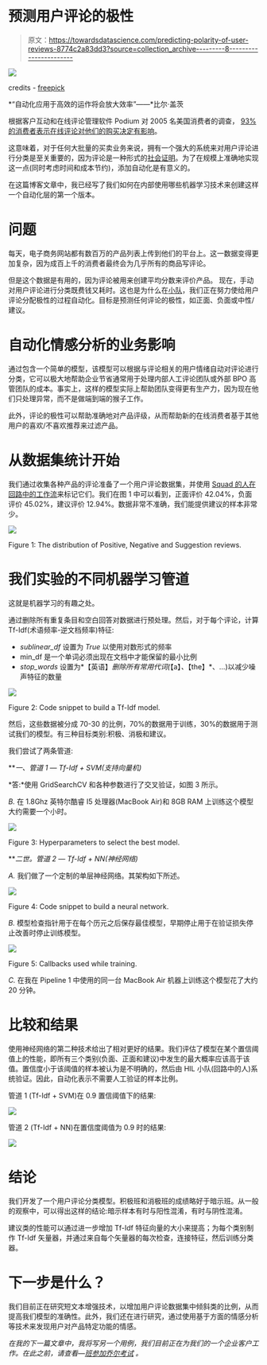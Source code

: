 # 预测用户评论的极性

> 原文：<https://towardsdatascience.com/predicting-polarity-of-user-reviews-8774c2a83dd3?source=collection_archive---------8----------------------->

![](img/876a6568836baa5b166c54e5afb1af24.png)

credits - [freepick](https://www.freepik.com/free-vector/positive-and-negative-rating-design_1064362.htm)

*“自动化应用于高效的运作将会放大效率”——*比尔·盖茨

根据客户互动和在线评论管理软件 Podium 对 2005 名美国消费者的调查， [93%的消费者表示在线评论对他们的购买决定有影响](http://learn.podium.com/rs/841-BRM-380/images/Podium-2017-State-of-Online-Reviews.pdf?mkt_tok=eyJpIjoiTUdRM04ySTBOR1ZqTURNNSIsInQiOiJVTktEOXNtTXlpZGFhM29YQUFyNXJZWXpNRGhLTUpYVk5nSWdcL0RPMmcwcWdjaFRlazRiMlU5ZDlcL01DMVJBNVdLVHNLYUs0eEM5Uko1dkRCdVZoRHFVbzNDMjNUdTlBT1pCT2t6cHpma3ZTUWNNSnlab3RNblhUTW5Uem5PdWk0In0%3D)。

这意味着，对于任何大批量的买卖业务来说，拥有一个强大的系统来对用户评论进行分类是至关重要的，因为评论是一种形式的[社会证明](https://en.wikipedia.org/wiki/Social_proof)。为了在规模上准确地实现这一点(同时考虑时间和成本节约)，添加自动化是有意义的。

在这篇博客文章中，我已经写了我们如何在内部使用哪些机器学习技术来创建这样一个自动化层的第一个版本。

# **问题**

每天，电子商务网站都有数百万的产品列表上传到他们的平台上。这一数据变得更加复杂，因为成百上千的消费者最终会为几乎所有的商品写评论。

但是这个数据是有用的，因为评论被用来创建平均分数来评价产品。
现在，手动对用户评论进行分类既费钱又耗时。这也是为什么在[小队](https://www.squadplatform.com)，我们正在努力使给用户评论分配极性的过程自动化。目标是预测任何评论的极性，如正面、负面或中性/建议。

# **自动化情感分析的业务影响**

通过包含一个简单的模型，该模型可以根据与评论相关的用户情绪自动对评论进行分类，它可以极大地帮助企业节省通常用于处理内部人工评论团队或外部 BPO 高管团队的成本。事实上，这样的模型实际上帮助团队变得更有生产力，因为现在他们只处理异常，而不是做端到端的猴子工作。

此外，评论的极性可以帮助准确地对产品评级，从而帮助新的在线消费者基于其他用户的喜欢/不喜欢推荐来过滤产品。

# **从数据集统计开始**

我们通过收集各种产品的评论准备了一个用户评论数据集，并使用 [Squad 的人在回路中的工作流](https://www.squadplatform.com/)来标记它们。我们在图 1 中可以看到，正面评价 42.04%，负面评价 45.02%，建议评价 12.94%。数据非常不准确，我们能提供建议的样本非常少。

![](img/068f8f0730a8e90764974ddc3c33fca3.png)

Figure 1: The distribution of Positive, Negative and Suggestion reviews.

# **我们实验的不同机器学习管道**

这就是机器学习的有趣之处。

通过删除所有重复条目和空白回答对数据进行预处理。然后，对于每个评论，计算 Tf-Idf(术语频率-逆文档频率)特征:

*   *sublinear_df* 设置为 *True* 以使用对数形式的频率
*   min_df 是一个单词必须出现在文档中才能保留的最小比例
*   *stop_words* 设置为*【英语】*删除所有常用代词(*【a】*、*【the】*、…)以减少噪声特征的数量

![](img/52746b9d580b0e7fafc4b064c15f52ec.png)

Figure 2: Code snippet to build a Tf-Idf model.

然后，这些数据被分成 70-30 的比例，70%的数据用于训练，30%的数据用于测试我们的模型。有三种目标类别:积极、消极和建议。

我们尝试了两条管道:

***一、*管道 1 — Tf-Idf + SVM(支持向量机)**

*答:*使用 GridSearchCV 和各种参数进行了交叉验证，如图 3 所示。

*B.* 在 1.8Ghz 英特尔酷睿 I5 处理器(MacBook Air)和 8GB RAM 上训练这个模型大约需要一个小时。

![](img/1474247a802530fd0a90fee18c760529.png)

Figure 3: Hyperparameters to select the best model.

***二世。*管道 2 — Tf-Idf + NN(神经网络)**

*A.* 我们做了一个定制的单层神经网络。其架构如下所述。

![](img/ce45b0385e654be6cad4eabceb63fb1b.png)

Figure 4: Code snippet to build a neural network.

*B.* 模型检查指针用于在每个历元之后保存最佳模型，早期停止用于在验证损失停止改善时停止训练模型。

![](img/b18ce7f127981bbec97386dca9ca9f86.png)

Figure 5: Callbacks used while training.

*C.* 在我在 Pipeline 1 中使用的同一台 MacBook Air 机器上训练这个模型花了大约 20 分钟。

# **比较和结果**

使用神经网络的第二种技术给出了相对更好的结果。我们评估了模型在某个置信阈值上的性能，即所有三个类别(负面、正面和建议)中发生的最大概率应该高于该值。置信度小于该阈值的样本被认为是不明确的，然后由 HIL 小队(回路中的人)系统验证。因此，自动化表示不需要人工验证的样本比例。

管道 1 (Tf-Idf + SVM)在 0.9 置信阈值下的结果:

![](img/b311f4647d04493098083a1471fa4b2a.png)

管道 2 (Tf-Idf + NN)在置信度阈值为 0.9 时的结果:

![](img/961e16beb51199584dd8de650fc7dddc.png)

# **结论**

我们开发了一个用户评论分类模型。积极班和消极班的成绩略好于暗示班。从一般的观察中，可以得出这样的结论:暗示样本有时与阳性混淆，有时与阴性混淆。

建议类的性能可以通过进一步增加 Tf-Idf 特征向量的大小来提高；为每个类别制作 Tf-Idf 矢量器，并通过来自每个矢量器的每次检查，连接特征，然后训练分类器。

# 下一步是什么？

我们目前正在研究短文本增强技术，以增加用户评论数据集中倾斜类的比例，从而提高我们模型的准确性。此外，我们还在进行研究，通过使用基于方面的情感分析等技术来发现用户对产品特定功能的情感。

*在我的下一篇文章中，我将写另一个用例，我们目前正在为我们的一个企业客户工作。在此之前，请查看—*[*班参加乔尔考试*](https://medium.com/squad-engineering/squad-takes-the-joel-test-9189709a6235) *。*